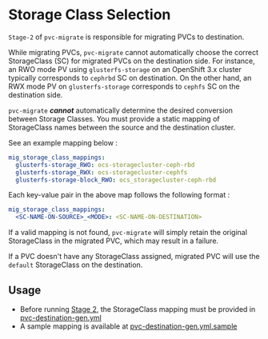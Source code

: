 # Storage Class Selection

`Stage-2` of `pvc-migrate` is responsible for migrating PVCs to destination. 

While migrating PVCs, `pvc-migrate` cannot automatically choose the correct StorageClass (SC) for migrated PVCs on the destination side. For instance, an RWO mode PV using `glusterfs-storage` on an OpenShift 3.x cluster typically corresponds to `cephrbd` SC on destination. On the other hand, an RWX mode PV on `glusterfs-storage` corresponds to `cephfs` SC on the destination side. 

`pvc-migrate` ___cannot___ automatically determine the desired conversion between Storage Classes. You must provide a static mapping of StorageClass names between the source and the destination cluster.

See an example mapping below :

```yml
mig_storage_class_mappings:
  glusterfs-storage_RWO: ocs-storagecluster-ceph-rbd
  glusterfs-storage_RWX: ocs-storagecluster-cephfs
  glusterfs-storage-block_RWO: ocs_storagecluster-ceph-rbd
``` 

Each key-value pair in the above map follows the following format :

```yml
mig_storage_class_mappings:
  <SC-NAME-ON-SOURCE>_<MODE>: <SC-NAME-ON-DESTINATION> 
```

If a valid mapping is not found, `pvc-migrate` will simply retain the original StorageClass in the migrated PVC, which may result in a failure. 

If a PVC doesn't have any StorageClass assigned, migrated PVC will use the `default` StorageClass on the destination. 

## Usage

- Before running [Stage 2](../2_pvc_destination_gen), the StorageClass mapping must be provided in [pvc-destination-gen.yml](../2_pvc_destination_gen/vars/pvc-destination-gen.yml)
- A sample mapping is available at [pvc-destination-gen.yml.sample](../2_pvc_destination_gen/vars/pvc-destination-gen.yml.example) 

